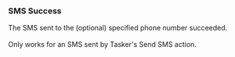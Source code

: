 ### SMS Success

The SMS sent to the (optional) specified phone number succeeded.\
\
Only works for an SMS sent by Tasker\'s Send SMS action.
